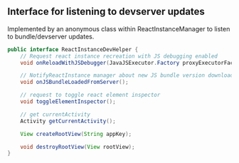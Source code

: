 

## Interface for listening to devserver updates

Implemented by an anonymous class within ReactInstanceManager to listen to bundle/devserver updates.

```java
public interface ReactInstanceDevHelper {
    // Request react instance recreation with JS debugging enabled
    void onReloadWithJSDebugger(JavaJSExecutor.Factory proxyExecutorFactory);

    // NotifyReactInstance manager about new JS bundle version downloaded from dev server
    void onJSBundleLoadedFromServer();

    // request to toggle react element inspector
    void toggleElementInspector();

    // get currentActivity
    Activity getCurrentActivity();

    View createRootView(String appKey);

    void destroyRootView(View rootView);
}
```